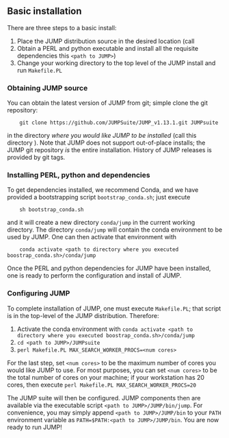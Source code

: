 ## Basic installation
There are three steps to a basic install:

1. Place the JUMP distribution source in the desired location (call
1. Obtain a PERL and python executable and install all the requisite
dependencies
this `<path to JUMP>`)
1. Change your working directory to the top level of the JUMP install
and run `Makefile.PL`

### Obtaining JUMP source
You can obtain the latest version of JUMP from git; simple clone the
git repository:

```
    git clone https://github.com/JUMPSuite/JUMP_v1.13.1.git JUMPsuite
```

in the directory _where you would like JUMP to be installed_ (call
this directory <path to JUMP>).  Note
that JUMP does not support out-of-place installs; the JUMP git
repository _is_ the entire installation.  History of JUMP releases is
provided by git tags.

### Installing PERL, python and dependencies
To get dependencies installed, we recommend Conda, and we have
provided a bootstrapping script `bootstrap_conda.sh`; just execute

```
    sh bootstrap_conda.sh
```

and it will create a new directory `conda/jump` in the current working
directory.  The directory `conda/jump` will contain the conda
environment to be used by JUMP.  One can then activate that
environment with

```
    conda activate <path to directory where you executed boostrap_conda.sh>/conda/jump
```

Once the PERL and python dependencies for JUMP have been installed,
one is ready to perform the configuration and install of JUMP.

### Configuring JUMP
To complete installation of JUMP, one must execute `Makefile.PL`; that
script is in the top-level of the JUMP distribution.  Therefore:

1. Activate the conda environment with
`conda activate <path to directory where you executed boostrap_conda.sh>/conda/jump`
1. `cd <path to JUMP>/JUMPsuite`
1. `perl Makefile.PL MAX_SEARCH_WORKER_PROCS=<num cores>`

For the last step, set `<num cores>` to be the maximum number of cores you
would like JUMP to use.  For most purposes, you can set `<num cores>`
to be the total number of cores on your machine; if your workstation
has 20 cores, then execute `perl Makefile.PL MAX_SEARCH_WORKER_PROCS=20`

The JUMP suite will then be configured.  JUMP
components then are available via the executable script `<path to
JUMP>/JUMP/bin/jump`.  For convenience, you may simply append `<path to
JUMP>/JUMP/bin` to your `PATH` environment variable as `PATH=$PATH:<path to
JUMP>/JUMP/bin`.  You are now ready to run JUMP!
